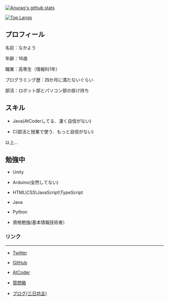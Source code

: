 [![Anurag's github stats](https://github-readme-stats.vercel.app/api?username=NakaYou&count_private=true&theme=vue)](https://github.com/anuraghazra/github-readme-stats)

[![Top Langs](https://github-readme-stats.vercel.app/api/top-langs/?username=NakaYou&count_private=true&layout=compact&theme=vue)](https://github.com/anuraghazra/github-readme-stats)
  

## プロフィール

名前：なかよう

年齢：16歳

職業：高専生（情報科1年）

プログラミング歴：四か月に満たないぐらい

部活：ロボット部とパソコン部の掛け持ち

  
  

## スキル

 - Java(AtCoderしてる．凄く自信がない)

 - C(部活と授業で使う．もっと自信がない)

以上...

  

## 勉強中

- Unity

- Arduino(全然してない)

- HTML\CSS\JavaScript\TypeScript

- Java

- Python

- 資格勉強(基本情報技術者）
  

### リンク

--------

- [Twitter](https://twitter.com/NakaYou_JK)

- [GitHub](https://github.com/NakaYou)

- [AtCoder](https://atcoder.jp/users/nakayou)

- [質問箱](https://peing.net/ja/nakayou_jk?p=auto&utm_source=twitter&utm_medium=timeline&utm_campaign=auto_recruitment)
- [ブログ(三日坊主)](https://ameblo.jp/nakayou-jk)